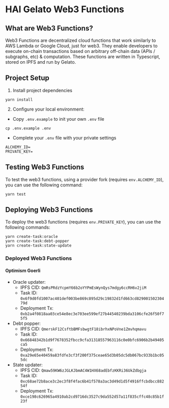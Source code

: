 # HAI Gelato Web3 Functions

## What are Web3 Functions?

Web3 Functions are decentralized cloud functions that work similarly to AWS Lambda or Google Cloud, just for web3. They enable developers to execute on-chain transactions based on arbitrary off-chain data (APIs / subgraphs, etc) & computation. These functions are written in Typescript, stored on IPFS and run by Gelato.

## Project Setup

1. Install project dependencies

```
yarn install
```

2. Configure your local environment:

- Copy `.env.example` to init your own `.env` file

```
cp .env.example .env
```

- Complete your `.env` file with your private settings

```
ALCHEMY_ID=
PRIVATE_KEY=
```

## Testing Web3 Functions

To test the web3 functions, using a provider fork (requires `env.ALCHEMY_ID`), you can use the following command:

```
yarn test
```

## Deploying Web3 Functions

To deploy the web3 functions (requires `env.PRIVATE_KEY`), you can use the following commands:

```
yarn create-task:oracle
yarn create-task:debt-popper
yarn create-task:state-update
```

### Deployed Web3 Functions

#### Optimism Goerli

- Oracle updater:
  - IPFS CID: `QmRsPRdzYcpmY66b2oYYPmEsWynQys7mdgy6ccRH6v2jiM`
  - Task ID: `0x6f9d0fd1007ac401def003be869c895d29c19832d1fd663cd82900150230479d`
  - Deployment Tx: `0xb2a4f0818aa03ce54e8ec3e703ee599ef27b44540239bda3106cfe26f50f75f5`
- Debt popper:
  - IPFS CID: `QmerskF12CsftbBMFsbwgtF18ibrhxNPoVne1Zmvhqmavu`
  - Task ID: `0x66848342b1d9f7678352fbcc9cfa31318557963116c0e0bfc6906b2b49405ca5`
  - Deployment Tx: `0xa29e65e40459a83fdfe3cf3f200f375ceae65d3b05dc5db067bc933b1bc055dc`
- State updater:
  - IPFS CID: `Qmaw59KW6zJGLKJbmAC4W1HX68adEbfzKKRi36UkZdbgja`
  - Task ID: `0xc68ae72b8ace3c2ec3f8f4fac6b41f578a3ac3d49d1d5f4916ffcbdbcc88254f`
  - Deployment Tx: `0xce198c626965a4910ab2cd9716dc3527c9da552d57a11f835cffc48c85b1f23f`
